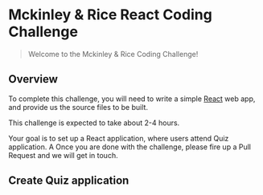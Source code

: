 # Mckinley & Rice React Coding Challenge

> Welcome to the Mckinley & Rice Coding Challenge!


## Overview

To complete this challenge, you will need to write a simple [React](https://facebook.github.io/react/) web app, and provide us the source files to be built.


This challenge is expected to take about 2-4 hours.


Your goal is to set up a React application, where users attend Quiz application. A Once you are done with the challenge, please fire up a
Pull Request and we will get in touch.

## Create Quiz application
